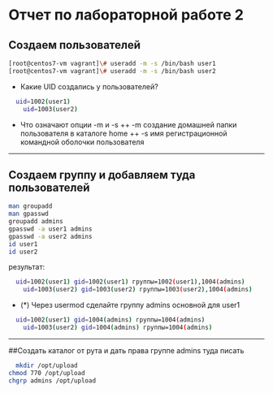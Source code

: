 # Отчет по лабораторной работе 2

## Создаем пользователей
```bash
[root@centos7-vm vagrant]\# useradd -m -s /bin/bash user1
[root@centos7-vm vagrant]\# useradd -m -s /bin/bash user2
```

* Какие UID создались у пользователей?
```bash
  uid=1002(user1)
	uid=1003(user2)
```
* Что означают опции -m и -s
++ -m создание домашней папки пользователя в каталоге home
++ -s имя регистрационной командной оболочки пользователя

---
## Создаем группу и добавляем туда пользователей
```bash
man groupadd
man gpasswd
groupadd admins
gpasswd -a user1 admins
gpasswd -a user2 admins
id user1
id user2
```
результат:
```bash
  uid=1002(user1) gid=1002(user1) группы=1002(user1),1004(admins)
	uid=1003(user2) gid=1003(user2) группы=1003(user2),1004(admins)
```
+ (*) Через usermod сделайте группу admins основной для  user1
```bash
  uid=1002(user1) gid=1004(admins) группы=1004(admins)
	uid=1003(user2) gid=1004(admins) группы=1004(admins)
```
---
##Создать каталог от рута и дать права группе admins туда писать
```bash
  mkdir /opt/upload
chmod 770 /opt/upload
chgrp admins /opt/upload
```


